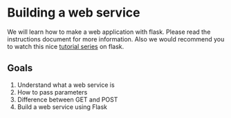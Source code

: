 # Building a web service 

We will learn how to make a web application with flask. Please 
read the instructions document for more information. 
Also we would recommend you to watch this nice <a href="https://youtu.be/mqhxxeeTbu0">tutorial series</a> on flask.

## Goals

1. Understand what a web service is
2. How to pass parameters
3. Difference between GET and POST
4. Build a web service using Flask
